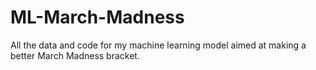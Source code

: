 # ML-March-Madness
All the data and code for my machine learning model aimed at making a better March Madness bracket.
